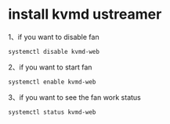 # install kvmd ustreamer

1、if you want to disable fan
```
systemctl disable kvmd-web
```

2、if you want to start fan
```
systemctl enable kvmd-web
```

3、if you want to see the fan work status
```
systemctl status kvmd-web
```